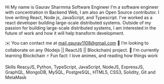 Hi My name is Gaurav Sharmma
Software Engineer
I’m a software engineer with concentration in Backend Web, I am also an Open Source contributor. I love writing React, Node js, JavaScript, and Typescript. I've worked as a react developer building large-scale distributed systems. 
Outside of my passion for building large-scale distributed systems, I am interested in the future of work and how it will help transform development.

✉️  You can contact me at mail.gaurav1108@gmail.com
🚀  I’m looking to collaborate on any (Nodejs || ReactJS || Blockchain) project.
🧠  I'm currently learning Blockchain
⚡ Fun fact: I love animes, and reading how things work 

Skills
ReacyJS, Python, TypeScript, JavaScript, NodeJS, ExpressJS, GraphQL, MongoDB, MySQL, PostgreSQL, HTML5, CSS3, Solidity, Git and MetaMask

